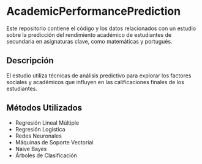 # AcademicPerformancePrediction

Este repositorio contiene el código y los datos relacionados con un estudio sobre la predicción del rendimiento académico de estudiantes de secundaria en asignaturas clave, como matemáticas y portugués.

## Descripción

El estudio utiliza técnicas de análisis predictivo para explorar los factores sociales y académicos que influyen en las calificaciones finales de los estudiantes.

## Métodos Utilizados

- Regresión Lineal Múltiple
- Regresión Logística
- Redes Neuronales
- Máquinas de Soporte Vectorial
- Naive Bayes
- Árboles de Clasificación

